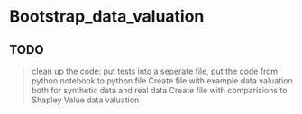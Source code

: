 # Bootstrap_data_valuation

## TODO
> clean up the code: put tests into a seperate file, put the code from python notebook to python file 
> Create file with example data valuation both for synthetic data and real data 
> Create file with comparisions to Shapley Value data valuation 
